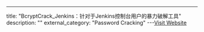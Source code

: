 ---
title: "BcryptCrack_Jenkins：针对于Jenkins控制台用户的暴力破解工具"
description: ""
external_category: "Password Cracking"
---[Visit Website](https://github.com/rabbitmask/BcryptCrack_Jenkins)

